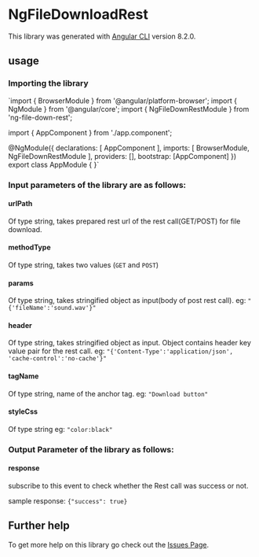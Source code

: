 # NgFileDownloadRest

This library was generated with [Angular CLI](https://github.com/angular/angular-cli) version 8.2.0.

## usage 

### Importing the library
`import { BrowserModule } from '@angular/platform-browser';
import { NgModule } from '@angular/core';
import { NgFileDownRestModule } from 'ng-file-down-rest';

import { AppComponent } from './app.component';

@NgModule({
  declarations: [
    AppComponent
  ],
  imports: [
    BrowserModule,
    NgFileDownRestModule
  ],
  providers: [],
  bootstrap: [AppComponent]
})
export class AppModule { }`

### Input parameters of the library are as follows:

#### urlPath
Of type string, takes prepared rest url of the rest call(GET/POST) for file download.

#### methodType
Of type string, takes two values (`GET` and `POST`)

#### params
Of type string, takes stringified object as input(body of post rest call). 
eg: `"{'fileName':'sound.wav'}"`

#### header
Of type string, takes stringified object as input. Object contains header key value pair for the rest call.
eg: `"{'Content-Type':'application/json', 'cache-control':'no-cache'}"`

#### tagName
Of type string, name of the anchor tag.
eg: `"Download button"`

#### styleCss
Of type string eg: `"color:black"`

### Output Parameter of the library as follows:

#### response
subscribe to this event to check whether the Rest call was success or not. 

sample response: `{"success": true}`

## Further help

To get more help on this library go check out the [Issues Page](https://github.com/trafalgarDWaterLaw/ng-file-down-rest/issues).
